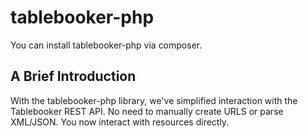 # tablebooker-php
You can install tablebooker-php via composer.

## A Brief Introduction
With the tablebooker-php library, we've simplified interaction with the Tablebooker REST API. No need to manually create URLS or parse XML/JSON. You now interact with resources directly.